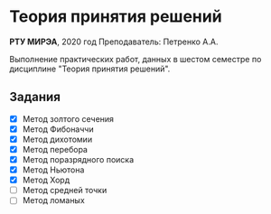 # Теория принятия решений

**РТУ МИРЭА**, 2020 год
Преподаватель: Петренко А.А.

Выполнение практических работ, данных в шестом семестре по дисциплине "Теория принятия решений".

## Задания
- [x] Метод золтого сечения    
- [x] Метод Фибоначчи          
- [x] Метод дихотомии          
- [x] Метод перебора           
- [x] Метод поразрядного поиска
- [x] Метод Ньютона            
- [x] Метод Хорд
- [ ] Метод средней точки
- [ ] Метод ломаных

